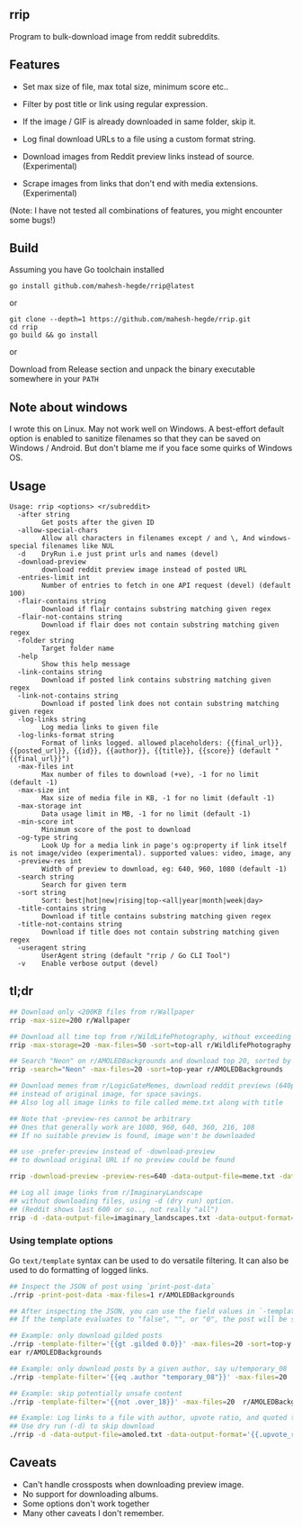 ## rrip

Program to bulk-download image from reddit subreddits.

## Features

* Set max size of file, max total size, minimum score etc..

* Filter by post title or link using regular expression.

* If the image / GIF is already downloaded in same folder, skip it.

* Log final download URLs to a file using a custom format string.

* Download images from Reddit preview links instead of source. (Experimental)

* Scrape images from links that don't end with media extensions. (Experimental)

(Note: I have not tested all combinations of features, you might encounter some bugs!)

## Build
Assuming you have Go toolchain installed

```
go install github.com/mahesh-hegde/rrip@latest
```

or

```
git clone --depth=1 https://github.com/mahesh-hegde/rrip.git
cd rrip
go build && go install
```

or

Download from Release section and unpack the binary executable somewhere in your `PATH`

## Note about windows
I wrote this on Linux. May not work well on Windows. A best-effort default option is enabled to sanitize filenames so that they can be saved on Windows / Android. But don't blame me if you face some quirks of Windows OS. 

## Usage
```
Usage: rrip <options> <r/subreddit>
  -after string
        Get posts after the given ID
  -allow-special-chars
        Allow all characters in filenames except / and \, And windows-special filenames like NUL
  -d    DryRun i.e just print urls and names (devel)
  -download-preview
        download reddit preview image instead of posted URL
  -entries-limit int
        Number of entries to fetch in one API request (devel) (default 100)
  -flair-contains string
        Download if flair contains substring matching given regex
  -flair-not-contains string
        Download if flair does not contain substring matching given regex
  -folder string
        Target folder name
  -help
        Show this help message
  -link-contains string
        Download if posted link contains substring matching given regex
  -link-not-contains string
        Download if posted link does not contain substring matching given regex
  -log-links string
        Log media links to given file
  -log-links-format string
        Format of links logged. allowed placeholders: {{final_url}}, {{posted_url}}, {{id}}, {{author}}, {{title}}, {{score}} (default "{{final_url}}")
  -max-files int
        Max number of files to download (+ve), -1 for no limit (default -1)
  -max-size int
        Max size of media file in KB, -1 for no limit (default -1)
  -max-storage int
        Data usage limit in MB, -1 for no limit (default -1)
  -min-score int
        Minimum score of the post to download
  -og-type string
        Look Up for a media link in page's og:property if link itself is not image/video (experimental). supported values: video, image, any
  -preview-res int
        Width of preview to download, eg: 640, 960, 1080 (default -1)
  -search string
        Search for given term
  -sort string
        Sort: best|hot|new|rising|top-<all|year|month|week|day>
  -title-contains string
        Download if title contains substring matching given regex
  -title-not-contains string
        Download if title does not contain substring matching given regex
  -useragent string
        UserAgent string (default "rrip / Go CLI Tool")
  -v    Enable verbose output (devel)
```

## tl;dr

```sh
## Download only <200KB files from r/Wallpaper
rrip -max-size=200 r/Wallpaper

## Download all time top from r/WildLifePhotography, without exceeding 20MB storage or 50 files
rrip -max-storage=20 -max-files=50 -sort=top-all r/WildlifePhotography

## Search "Neon" on r/AMOLEDBackgrounds and download top 20, sorted by top voted in past one year
rrip -search="Neon" -max-files=20 -sort=top-year r/AMOLEDBackgrounds

## Download memes from r/LogicGateMemes, download reddit previews (640p)
## instead of original image, for space savings.
## Also log all image links to file called meme.txt along with title

## Note that -preview-res cannot be arbitrary
## Ones that generally work are 1080, 960, 640, 360, 216, 108
## If no suitable preview is found, image won't be downloaded

## use -prefer-preview instead of -download-preview 
## to download original URL if no preview could be found

rrip -download-preview -preview-res=640 -data-output-file=meme.txt -data-output-format="{{.final_url}} {{title}}" r/LogicGateMemes

## Log all image links from r/ImaginaryLandscape
## without downloading files, using -d (dry run) option.
## (Reddit shows last 600 or so.., not really "all")
rrip -d -data-output-file=imaginary_landscapes.txt -data-output-format="{{score}} {{.final_url}} {{.quoted_title}} {{.author}}" r/ImaginaryLandscapes
```

### Using template options
Go `text/template` syntax can be used to do versatile filtering. It can also be used to do formatting of logged links.

```sh
## Inspect the JSON of post using `print-post-data`
./rrip -print-post-data -max-files=1 r/AMOLEDBackgrounds

## After inspecting the JSON, you can use the field values in `-template-filter` to filter based on any attribute.
## If the template evaluates to "false", "", or "0", the post will be skipped by rrip

## Example: only download gilded posts
./rrip -template-filter='{{gt .gilded 0.0}}' -max-files=20 -sort=top-y
ear r/AMOLEDBackgrounds

## Example: only download posts by a given author, say u/temporary_08
./rrip -template-filter='{{eq .author "temporary_08"}}' -max-files=20  r/AMOLEDBackgrounds

## Example: skip potentially unsafe content
./rrip -template-filter='{{not .over_18}}' -max-files=20  r/AMOLEDBackgrounds

## Example: Log links to a file with author, upvote ratio, and quoted title.
## Use dry run (-d) to skip download
./rrip -d -data-output-file=amoled.txt -data-output-format='{{.upvote_ratio}} {{.author}} {{.quoted_title}}' r/AMOLEDBackgrounds
```

## Caveats
* Can't handle crossposts when downloading preview image.
* No support for downloading albums.
* Some options don't work together
* Many other caveats I don't remember.


